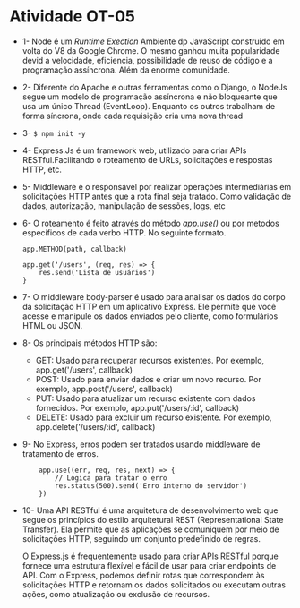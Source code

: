 # Atividade OT-05

* 1- Node é um _Runtime Exection_ Ambiente dp JavaScript construido em volta do V8 da Google Chrome. O mesmo ganhou muita popularidade devid a velocidade, eficiencia, possibilidade de reuso de código e a programação assíncrona. Além da enorme comunidade.

* 2- Diferente do Apache e outras ferramentas como o Django, o NodeJs segue um modelo de programação assíncrona e não bloqueante que usa um único Thread (EventLoop). Enquanto os outros trabalham de forma síncrona, onde cada requisição cria uma nova thread

* 3-  ```$ npm init -y ```
* 4- Express.Js é um framework web, utilizado para criar APIs RESTful.Facilitando o roteamento de URLs, solicitações e respostas HTTP, etc.

* 5- Middleware é o responsável por realizar operações intermediárias em solicitações HTTP antes que a rota final seja tratado. Como validação de dados, autorização, manipulação de sessões, logs, etc

* 6- O roteamento é feito através do método *app.use()* ou por metodos específicos de cada verbo HTTP. No seguinte formato.

    ```app.METHOD(path, callback)```

    ```
    app.get('/users', (req, res) => {
        res.send('Lista de usuários')
    }
    ```

* 7- O middleware body-parser é usado para analisar os dados do corpo da solicitação HTTP em um aplicativo Express. Ele permite que você acesse e manipule os dados enviados pelo cliente, como formulários HTML ou JSON.

* 8- Os principais métodos HTTP são:

    - GET: Usado para recuperar recursos existentes. Por exemplo, app.get('/users', callback)
    - POST: Usado para enviar dados e criar um novo recurso. Por exemplo, app.post('/users', callback)
    - PUT: Usado para atualizar um recurso existente com dados fornecidos. Por exemplo, app.put('/users/:id', callback)
    - DELETE: Usado para excluir um recurso existente. Por exemplo, app.delete('/users/:id', callback)

* 9- No Express, erros podem ser tratados usando middleware de tratamento de erros.
    ```
        app.use((err, req, res, next) => {
            // Lógica para tratar o erro
            res.status(500).send('Erro interno do servidor')
        })

    ```

* 10- Uma API RESTful é uma arquitetura de desenvolvimento web que segue os princípios do estilo arquitetural REST (Representational State Transfer). Ela permite que as aplicações se comuniquem por meio de solicitações HTTP, seguindo um conjunto predefinido de regras.

    O Express.js é frequentemente usado para criar APIs RESTful porque fornece uma estrutura flexível e fácil de usar para criar endpoints de API. Com o Express, podemos definir rotas que correspondem às solicitações HTTP e retornam os dados solicitados ou executam outras ações, como atualização ou exclusão de recursos.